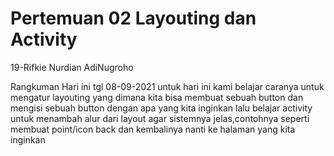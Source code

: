 # Pertemuan 02 Layouting dan Activity

19-Rifkie Nurdian AdiNugroho

Rangkuman Hari ini tgl 08-09-2021
untuk hari ini kami belajar caranya untuk mengatur layouting yang dimana kita bisa membuat sebuah button dan mengisi sebuah button dengan apa yang kita inginkan lalu belajar activity untuk menambah alur dari layout agar sistemnya jelas,contohnya seperti membuat point/icon back dan kembalinya nanti ke halaman yang kita inginkan
